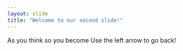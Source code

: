 ```yaml
---
layout: slide
title: "Welcome to our second slide!"
---
```

As you think so you become
Use the left arrow to go back!
